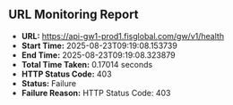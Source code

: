 ## URL Monitoring Report

- **URL:** https://api-gw1-prod1.fisglobal.com/gw/v1/health
- **Start Time:** 2025-08-23T09:19:08.153739
- **End Time:** 2025-08-23T09:19:08.323879
- **Total Time Taken:** 0.17014 seconds
- **HTTP Status Code:** 403
- **Status:** Failure
- **Failure Reason:** HTTP Status Code: 403
